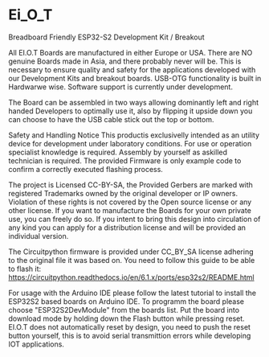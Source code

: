 # Ei_O_T
Breadboard Friendly ESP32-S2 Development Kit / Breakout

All EI.O.T Boards are manufactured in either Europe or USA. There are NO genuine Boards made in Asia, and there probably never will be.
This is necessary to ensure quality and safety for the applications developed with our Development Kits and breakout boards.
USB-OTG functionality is built in Hardwarwe wise. Software support is currently under development.

The Board can be assembled in two ways allowing dominantly left and right handed Developers to optimally use it, also by flipping it upside down you can choose to have the USB cable stick out the top or bottom.

Safety and Handling Notice
This productis exclusivelly intended as an utility device for development under laboratory conditions. For use or operation specialist knowledge is required.
Assembly by yourself as askilled technician is required. The provided Firmware is only example code to confirm a correctly executed flashing process.

The project is Licensed CC-BY-SA, the Provided Gerbers are marked with registered Trademarks owned by the original developer or IP owners.
Violation of these rights is not covered by the Open source license or any other license.
If you want to manufacture the Boards for your own private use, you can freely do so. If you intent to bring this design into circulation of any kind you can apply for a distribution license and will be provided an individual version.


The Circuitpython firmware is provided under CC_BY_SA license adhering to the original file it was based on.
You need to follow this guide to be able to flash it:
https://circuitpython.readthedocs.io/en/6.1.x/ports/esp32s2/README.html


For usage with the Arduino IDE please follow the latest tutorial to install the ESP32S2 based boards on Arduino IDE.
To programm the board please choose "ESP32S2DevModule" from the boards list.
Put the board into download mode by holding down the Flash button while pressing reset.
EI.O.T does not automatically reset by design, you need to push the reset button yourself, this is to avoid serial transmittion errors while developing IOT applications.

